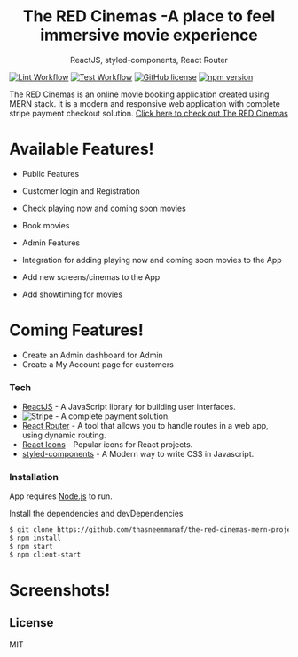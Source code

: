 <h1 align="center">
The RED Cinemas -A place to feel immersive movie experience
</h1>
<p align="center">
 ReactJS, styled-components, React Router
</p>

[![Lint Workflow](https://github.com/thasneemmanaf/the-red-cinemas-mern-project/workflows/Run%20Lint%20-%20The%20RED%20Cinemas/badge.svg)](https://github.com/thasneemmanaf/the-red-cinemas-mern-project/actions)
[![Test Workflow](https://github.com/thasneemmanaf/the-red-cinemas-mern-project/workflows/Run%20Test%20-%20The%20RED%20Cinemas/badge.svg)](https://github.com/thasneemmanaf/the-red-cinemas-mern-project/actions)
[![GitHub license](https://img.shields.io/badge/license-MIT-blue.svg)](https://github.com/facebook/react/blob/master/LICENSE) [![npm version](https://img.shields.io/npm/v/react.svg?style=flat)](https://www.npmjs.com/package/react)

The RED Cinemas is an online movie booking application created using MERN stack. It is a modern and responsive web application with complete stripe payment checkout solution.
[Click here to check out The RED Cinemas](https://cakey.netlify.app/)

# Available Features!

- Public Features
- Customer login and Registration
- Check playing now and coming soon movies
- Book movies

- Admin Features
- Integration for adding playing now and coming soon movies to the App
- Add new screens/cinemas to the App
- Add showtiming for movies

# Coming Features!

- Create an Admin dashboard for Admin
- Create a My Account page for customers

### Tech

- [ReactJS](https://reactjs.org/) - A JavaScript library for building user interfaces.
- ![Stripe](https://img.shields.io/badge/-Stripe-333333?style=flat&logo=stripe) - A complete payment solution.
- [React Router](https://reactrouter.com/) - A tool that allows you to handle routes in a web app, using dynamic routing.
- [React Icons](https://react-icons.github.io/react-icons/) - Popular icons for React projects.
- [styled-components](https://styled-components.com/) - A Modern way to write CSS in Javascript.

### Installation

App requires [Node.js](https://nodejs.org/) to run.

Install the dependencies and devDependencies

```sh
$ git clone https://github.com/thasneemmanaf/the-red-cinemas-mern-project.git
$ npm install
$ npm start
$ npm client-start
```

# Screenshots!

## License

MIT
